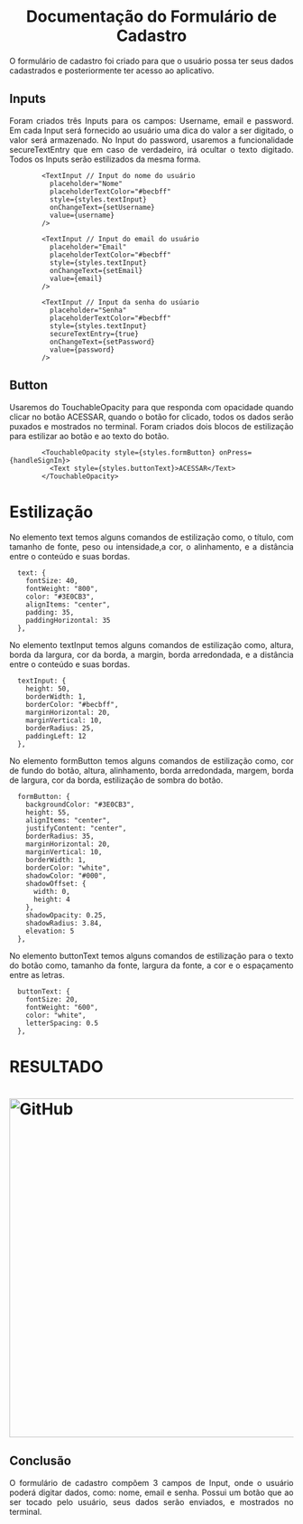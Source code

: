 <h1 align="center"> Documentação do Formulário de Cadastro</h1>

<p align="justify"> O formulário de cadastro foi criado para que o usuário possa ter seus dados cadastrados e posteriormente ter acesso ao aplicativo.</p>

<h2> Inputs</h2>
<p align="justify"> Foram criados três Inputs para os campos: Username, email e password. Em cada Input será fornecido ao usuário uma dica do valor a ser digitado, o valor será armazenado. No Input do password, usaremos a funcionalidade secureTextEntry que em caso de verdadeiro, irá ocultar o texto digitado. Todos os Inputs serão estilizados da mesma forma.</p>

```
        <TextInput // Input do nome do usuário
          placeholder="Nome"
          placeholderTextColor="#becbff"
          style={styles.textInput}
          onChangeText={setUsername}
          value={username}
        />

        <TextInput // Input do email do usuário
          placeholder="Email"
          placeholderTextColor="#becbff"
          style={styles.textInput}
          onChangeText={setEmail}
          value={email}
        />

        <TextInput // Input da senha do usúario
          placeholder="Senha"
          placeholderTextColor="#becbff"
          style={styles.textInput}
          secureTextEntry={true}
          onChangeText={setPassword}
          value={password}
        />
```

<h2> Button </h2>
<p align="justify"> Usaremos do TouchableOpacity para que responda com opacidade quando clicar no botão ACESSAR, quando o botão for clicado, todos os dados serão puxados e mostrados no terminal. Foram criados dois blocos de estilização para estilizar ao botão e ao texto do botão.</p>

```
        <TouchableOpacity style={styles.formButton} onPress={handleSignIn}>
          <Text style={styles.buttonText}>ACESSAR</Text>
        </TouchableOpacity>
```

<h1>Estilização</h1>
<p align="justify"> No elemento text temos alguns comandos de estilização como, o título, com tamanho de fonte, peso ou intensidade,a cor, o alinhamento, e a distância entre o conteúdo e suas bordas.</P>

```
  text: {
    fontSize: 40,
    fontWeight: "800", 
    color: "#3E0CB3",
    alignItems: "center", 
    padding: 35,
    paddingHorizontal: 35
  },
```
<p align="justify"> No elemento textInput temos alguns comandos de estilização como, altura, borda da largura, cor da borda, a margin, borda arredondada, e a distância entre o conteúdo e suas bordas.</p>

```
  textInput: {
    height: 50,
    borderWidth: 1,
    borderColor: "#becbff",
    marginHorizontal: 20,
    marginVertical: 10,
    borderRadius: 25,
    paddingLeft: 12
  },
```

<p align="justify"> No elemento formButton temos alguns comandos de estilização como, cor de fundo do botão, altura, alinhamento, borda arredondada, margem, borda de largura, cor da borda, estilização de sombra do botão.</p>

```
  formButton: {
    backgroundColor: "#3E0CB3",
    height: 55,
    alignItems: "center",
    justifyContent: "center",
    borderRadius: 35,
    marginHorizontal: 20,
    marginVertical: 10,
    borderWidth: 1,
    borderColor: "white",
    shadowColor: "#000", 
    shadowOffset: {
      width: 0,
      height: 4
    },
    shadowOpacity: 0.25,
    shadowRadius: 3.84,
    elevation: 5
  },
```
<p align="justify">No elemento buttonText temos alguns comandos de estilização para o texto do botão como, tamanho da fonte, largura da fonte, a cor e o espaçamento entre as letras.</p>

``` 
  buttonText: {
    fontSize: 20,
    fontWeight: "600",
    color: "white",
    letterSpacing: 0.5
  },
```
<h1>RESULTADO<h1>
<img alt="GitHub" src="https://user-images.githubusercontent.com/128649731/230917743-5243b631-d5f5-4ca4-93ca-b6f3132c2e42.jpg" height=600>

<h2>Conclusão</h2>
<p align="justify"> O formulário de cadastro compõem 3 campos de Input, onde o usuário poderá digitar dados, como: nome, email e senha. Possui um botão que ao ser tocado pelo usuário, seus dados serão enviados, e mostrados no terminal.</p>
